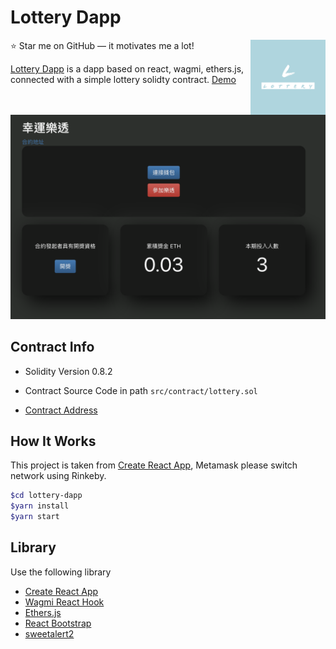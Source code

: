 # Lottery Dapp
<a href="https://hazelwu2.github.io/lottery-dapp/">
    <img src="./LOTTERY-logos.jpeg" alt="Lottery Dapp" title="LOTTERY DAPP" align="right" height="120" />
</a>

:star: Star me on GitHub — it motivates me a lot!

[Lottery Dapp](https://hazelwu2.github.io/lottery-dapp/) is a dapp based on react, wagmi, ethers.js, connected with a simple lottery solidty contract.
[Demo](https://hazelwu2.github.io/lottery-dapp/)
<div style="margin-top:40px;">
  <img src="./LotteryCover.png" />
</div>

## Contract Info
- Solidity Version 0.8.2

- Contract Source Code in path `src/contract/lottery.sol`
- [Contract Address](https://rinkeby.etherscan.io/address/0x104c71332295323c1a6264bb17907ff683d0def4)


## How It Works
This project is taken from [Create React App](https://github.com/facebook/create-react-app), Metamask please switch network using Rinkeby.

``` bash
$cd lottery-dapp
$yarn install
$yarn start
```


## Library
Use the following library
- [Create React App](https://github.com/facebook/create-react-app)
- [Wagmi React Hook](https://wagmi.sh/)
- [Ethers.js](https://docs.ethers.io/v5/)
- [React Bootstrap](https://react-bootstrap.github.io/)
- [sweetalert2](https://sweetalert2.github.io/)